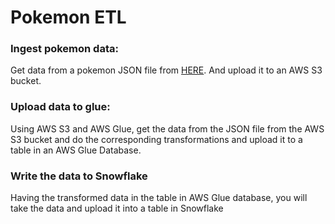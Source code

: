# Pokemon ETL

### Ingest pokemon data:
Get data from a pokemon JSON file from [HERE](https://raw.githubusercontent.com/ClaviHaze/CDMX009-Data-Lovers/master/src/data/pokemon/pokemon.json).
And upload it to an AWS S3 bucket.

### Upload data to glue:
Using AWS S3 and AWS Glue, get the data from the JSON file from the AWS S3 bucket and do the corresponding transformations and upload it to a table in an AWS Glue Database.

### Write the data to Snowflake
Having the transformed data in the table in AWS Glue database, you will take the data and upload it into a table in Snowflake
